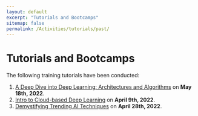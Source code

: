 ```yaml
---
layout: default
excerpt: "Tutorials and Bootcamps"
sitemap: false
permalink: /Activities/tutorials/past/
---
```


# Tutorials and Bootcamps

The following training tutorials have been conducted:
1. [A Deep Dive into Deep Learning: Architectures and Algorithms](/Activities/tutorials/deep-dive-deep-learning-may-2022/) on **May 18th, 2022**.
2. [Intro to Cloud-based Deep Learning](/Activities/tutorials/intro-cloud-based-deep-learning-apr-2022/) on **April 9th, 2022**.
3. [Demystifying Trending AI Techniques](/Activities/tutorials/demystifying-trending-ai-techniques-apr-2023/) on **April 28th, 2022**.